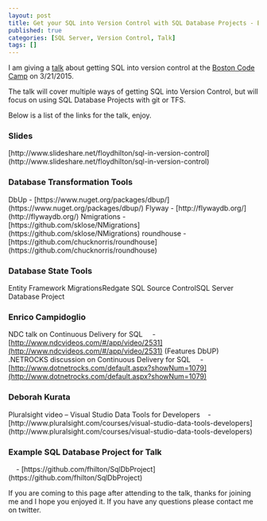 ```yaml
---
layout: post
title: Get your SQL into Version Control with SQL Database Projects - Boston Code Camp Talk
published: true
categories: [SQL Server, Version Control, Talk]
tags: []
---
```


I am giving a [talk](http://www.bostoncodecamp.com/CC23/Sessions/Details/14225) about getting SQL into version control at the [Boston Code Camp](http://www.bostoncodecamp.com/) on 3/21/2015.

The talk will cover multiple ways of getting SQL into Version Control, but will focus on using SQL Database Projects with git or TFS.
<!--more-->

Below is a list of the links for the talk, enjoy.

<h3>Slides</h3>
[http://www.slideshare.net/floydhilton/sql-in-version-control](http://www.slideshare.net/floydhilton/sql-in-version-control)

<h3>Database Transformation Tools</h3>
DbUp​ -
[https://www.nuget.org/packages/dbup/](https://www.nuget.org/packages/dbup/)
Flyway​ -
[http://flywaydb.org/](http://flywaydb.org/)
Nmigrations​ -
[https://github.com/sklose/NMigrations](https://github.com/sklose/NMigrations)
roundhouse​ -
[https://github.com/chucknorris/roundhouse](https://github.com/chucknorris/roundhouse)

<h3>Database State Tools</h3>
Entity Framework Migrations​
Redgate SQL Source Control​
SQL Server Database Project

<h3>Enrico Campidoglio​</h3>

NDC talk on Continuous Delivery for SQL​
&nbsp;&nbsp;&nbsp; - [http://www.ndcvideos.com/#/app/video/2531](http://www.ndcvideos.com/#/app/video/2531) (Features DbUP) 
.NETROCKS discussion on Continuous Delivery for SQL​
&nbsp;&nbsp;&nbsp; - [http://www.dotnetrocks.com/default.aspx?showNum=1079](http://www.dotnetrocks.com/default.aspx?showNum=1079)

<h3>Deborah Kurata​</h3>
Pluralsight video – Visual Studio Data Tools for Developers​
&nbsp;&nbsp;&nbsp; - [http://www.pluralsight.com/courses/visual-studio-data-tools-developers](http://www.pluralsight.com/courses/visual-studio-data-tools-developers)


<h3>Example SQL Database Project for Talk</h3>
&nbsp;&nbsp;&nbsp; - [https://github.com/fhilton/SqlDbProject](https://github.com/fhilton/SqlDbProject)

If you are coming to this page after attending to the talk, thanks for joining me and I hope you enjoyed it.
If you have any questions please contact me on twitter.
